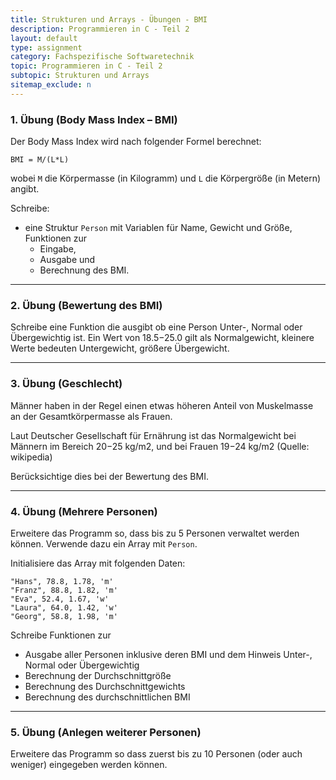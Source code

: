 ```yaml
---
title: Strukturen und Arrays - Übungen - BMI
description: Programmieren in C - Teil 2
layout: default
type: assignment
category: Fachspezifische Softwaretechnik
topic: Programmieren in C - Teil 2
subtopic: Strukturen und Arrays
sitemap_exclude: n
---
```



### 1. Übung (Body Mass Index – BMI)
Der Body Mass Index wird nach folgender Formel berechnet:

`BMI = M/(L*L)`

wobei `M` die Körpermasse (in Kilogramm) und `L` die Körpergröße (in Metern) angibt.

Schreibe:
* eine Struktur `Person` mit Variablen für Name, Gewicht und Größe,
  Funktionen zur
    * Eingabe,
    * Ausgabe und
    * Berechnung des BMI.
    
----

### 2. Übung (Bewertung des BMI)
Schreibe eine Funktion die ausgibt ob eine Person Unter-, Normal oder Übergewichtig ist. Ein Wert von 18.5−25.0 gilt als Normalgewicht, kleinere Werte bedeuten Untergewicht, größere Übergewicht.


----

### 3. Übung (Geschlecht)
Männer haben in der Regel einen etwas höheren Anteil von Muskelmasse an der Gesamtkörpermasse als Frauen.

Laut Deutscher Gesellschaft für Ernährung ist das Normalgewicht bei Männern im Bereich 20−25 kg/m2, und bei Frauen 19−24 kg/m2 (Quelle: wikipedia)

Berücksichtige dies bei der Bewertung des BMI.

----

### 4. Übung (Mehrere Personen)

Erweitere das Programm so, dass bis zu 5 Personen verwaltet werden können. Verwende dazu ein Array mit `Person`.

Initialisiere das Array mit folgenden Daten:
```
"Hans", 78.8, 1.78, 'm'
"Franz", 88.8, 1.82, 'm'
"Eva", 52.4, 1.67, 'w'
"Laura", 64.0, 1.42, 'w'
"Georg", 58.8, 1.98, 'm'
```

Schreibe Funktionen zur
* Ausgabe aller Personen inklusive deren BMI und dem Hinweis Unter-, Normal oder Übergewichtig
* Berechnung der Durchschnittgröße
* Berechnung des Durchschnittgewichts
* Berechnung des durchschnittlichen BMI

----

### 5. Übung (Anlegen weiterer Personen)

Erweitere das Programm so dass zuerst bis zu 10 Personen (oder auch weniger) eingegeben werden können. 